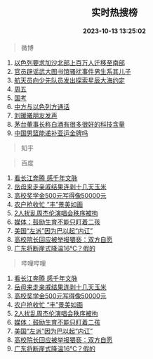 <div align="center"><h2>实时热搜榜</h2><h4>2023-10-13 13:25:02</h4></div>

> 微博  

1. [以色列要求加沙北部上百万人迁移至南部](https://s.weibo.com/weibo?q=%23%E4%BB%A5%E8%89%B2%E5%88%97%E8%A6%81%E6%B1%82%E5%8A%A0%E6%B2%99%E5%8C%97%E9%83%A8%E4%B8%8A%E7%99%BE%E4%B8%87%E4%BA%BA%E8%BF%81%E7%A7%BB%E8%87%B3%E5%8D%97%E9%83%A8%23&t=31&band_rank=1&Refer=top)<br />
2. [官员辟谣武大图书馆骚扰事件男生系其儿子](https://s.weibo.com/weibo?q=%23%E5%AE%98%E5%91%98%E8%BE%9F%E8%B0%A3%E6%AD%A6%E5%A4%A7%E5%9B%BE%E4%B9%A6%E9%A6%86%E9%AA%9A%E6%89%B0%E4%BA%8B%E4%BB%B6%E7%94%B7%E7%94%9F%E7%B3%BB%E5%85%B6%E5%84%BF%E5%AD%90%23&t=31&band_rank=2&Refer=top)<br />
3. [航天员向少先队员发出探索星辰大海约定](https://s.weibo.com/weibo?q=%23%E8%88%AA%E5%A4%A9%E5%91%98%E5%90%91%E5%B0%91%E5%85%88%E9%98%9F%E5%91%98%E5%8F%91%E5%87%BA%E6%8E%A2%E7%B4%A2%E6%98%9F%E8%BE%B0%E5%A4%A7%E6%B5%B7%E7%BA%A6%E5%AE%9A%23&t=31&band_rank=3&Refer=top)<br />
4. [周五](https://s.weibo.com/weibo?q=%E5%91%A8%E4%BA%94&t=31&band_rank=4&Refer=top)<br />
5. [国考](https://s.weibo.com/weibo?q=%E5%9B%BD%E8%80%83&t=31&band_rank=5&Refer=top)<br />
6. [中方与以色列方通话](https://s.weibo.com/weibo?q=%23%E4%B8%AD%E6%96%B9%E4%B8%8E%E4%BB%A5%E8%89%B2%E5%88%97%E6%96%B9%E9%80%9A%E8%AF%9D%23&t=31&band_rank=6&Refer=top)<br />
7. [刘暖曦朋友发声](https://s.weibo.com/weibo?q=%23%E5%88%98%E6%9A%96%E6%9B%A6%E6%9C%8B%E5%8F%8B%E5%8F%91%E5%A3%B0%23&t=31&band_rank=7&Refer=top)<br />
8. [茅台董事长称白酒有很多很好的科技含量](https://s.weibo.com/weibo?q=%23%E8%8C%85%E5%8F%B0%E8%91%A3%E4%BA%8B%E9%95%BF%E7%A7%B0%E7%99%BD%E9%85%92%E6%9C%89%E5%BE%88%E5%A4%9A%E5%BE%88%E5%A5%BD%E7%9A%84%E7%A7%91%E6%8A%80%E5%90%AB%E9%87%8F%23&t=31&band_rank=8&Refer=top)<br />
9. [中国男篮能递补亚运金牌吗](https://s.weibo.com/weibo?q=%23%E4%B8%AD%E5%9B%BD%E7%94%B7%E7%AF%AE%E8%83%BD%E9%80%92%E8%A1%A5%E4%BA%9A%E8%BF%90%E9%87%91%E7%89%8C%E5%90%97%23&t=31&band_rank=9&Refer=top)<br />

> 知乎  


> 百度  

1. [看长江奔腾 感千年文脉](https://www.baidu.com/s?wd=%E7%9C%8B%E9%95%BF%E6%B1%9F%E5%A5%94%E8%85%BE+%E6%84%9F%E5%8D%83%E5%B9%B4%E6%96%87%E8%84%89&sa=fyb_news&rsv_dl=fyb_news)<br />
2. [岳母来走亲戚结果连剥十几天玉米](https://www.baidu.com/s?wd=%E5%B2%B3%E6%AF%8D%E6%9D%A5%E8%B5%B0%E4%BA%B2%E6%88%9A%E7%BB%93%E6%9E%9C%E8%BF%9E%E5%89%A5%E5%8D%81%E5%87%A0%E5%A4%A9%E7%8E%89%E7%B1%B3&sa=fyb_news&rsv_dl=fyb_news)<br />
3. [高校奖学金500元写得像50000元](https://www.baidu.com/s?wd=%E9%AB%98%E6%A0%A1%E5%A5%96%E5%AD%A6%E9%87%91500%E5%85%83%E5%86%99%E5%BE%97%E5%83%8F50000%E5%85%83&sa=fyb_news&rsv_dl=fyb_news)<br />
4. [农户抢收忙 “丰”景美如画](https://www.baidu.com/s?wd=%E5%86%9C%E6%88%B7%E6%8A%A2%E6%94%B6%E5%BF%99+%E2%80%9C%E4%B8%B0%E2%80%9D%E6%99%AF%E7%BE%8E%E5%A6%82%E7%94%BB&sa=fyb_news&rsv_dl=fyb_news)<br />
5. [2人扰乱周杰伦演唱会秩序被拘](https://www.baidu.com/s?wd=2%E4%BA%BA%E6%89%B0%E4%B9%B1%E5%91%A8%E6%9D%B0%E4%BC%A6%E6%BC%94%E5%94%B1%E4%BC%9A%E7%A7%A9%E5%BA%8F%E8%A2%AB%E6%8B%98&sa=fyb_news&rsv_dl=fyb_news)<br />
6. [媒体：鼓励生育不能只盯着二孩](https://www.baidu.com/s?wd=%E5%AA%92%E4%BD%93%EF%BC%9A%E9%BC%93%E5%8A%B1%E7%94%9F%E8%82%B2%E4%B8%8D%E8%83%BD%E5%8F%AA%E7%9B%AF%E7%9D%80%E4%BA%8C%E5%AD%A9&sa=fyb_news&rsv_dl=fyb_news)<br />
7. [美国“左派”因为巴以起“内讧”](https://www.baidu.com/s?wd=%E7%BE%8E%E5%9B%BD%E2%80%9C%E5%B7%A6%E6%B4%BE%E2%80%9D%E5%9B%A0%E4%B8%BA%E5%B7%B4%E4%BB%A5%E8%B5%B7%E2%80%9C%E5%86%85%E8%AE%A7%E2%80%9D&sa=fyb_news&rsv_dl=fyb_news)<br />
8. [高校院长回应被举报猥亵：双方自愿](https://www.baidu.com/s?wd=%E9%AB%98%E6%A0%A1%E9%99%A2%E9%95%BF%E5%9B%9E%E5%BA%94%E8%A2%AB%E4%B8%BE%E6%8A%A5%E7%8C%A5%E4%BA%B5%EF%BC%9A%E5%8F%8C%E6%96%B9%E8%87%AA%E6%84%BF&sa=fyb_news&rsv_dl=fyb_news)<br />
9. [广东将断崖式降温16℃？假的](https://www.baidu.com/s?wd=%E5%B9%BF%E4%B8%9C%E5%B0%86%E6%96%AD%E5%B4%96%E5%BC%8F%E9%99%8D%E6%B8%A916%E2%84%83%EF%BC%9F%E5%81%87%E7%9A%84&sa=fyb_news&rsv_dl=fyb_news)<br />

> 哔哩哔哩  

1. [看长江奔腾 感千年文脉](https://www.baidu.com/s?wd=%E7%9C%8B%E9%95%BF%E6%B1%9F%E5%A5%94%E8%85%BE+%E6%84%9F%E5%8D%83%E5%B9%B4%E6%96%87%E8%84%89&sa=fyb_news&rsv_dl=fyb_news)<br />
2. [岳母来走亲戚结果连剥十几天玉米](https://www.baidu.com/s?wd=%E5%B2%B3%E6%AF%8D%E6%9D%A5%E8%B5%B0%E4%BA%B2%E6%88%9A%E7%BB%93%E6%9E%9C%E8%BF%9E%E5%89%A5%E5%8D%81%E5%87%A0%E5%A4%A9%E7%8E%89%E7%B1%B3&sa=fyb_news&rsv_dl=fyb_news)<br />
3. [高校奖学金500元写得像50000元](https://www.baidu.com/s?wd=%E9%AB%98%E6%A0%A1%E5%A5%96%E5%AD%A6%E9%87%91500%E5%85%83%E5%86%99%E5%BE%97%E5%83%8F50000%E5%85%83&sa=fyb_news&rsv_dl=fyb_news)<br />
4. [农户抢收忙 “丰”景美如画](https://www.baidu.com/s?wd=%E5%86%9C%E6%88%B7%E6%8A%A2%E6%94%B6%E5%BF%99+%E2%80%9C%E4%B8%B0%E2%80%9D%E6%99%AF%E7%BE%8E%E5%A6%82%E7%94%BB&sa=fyb_news&rsv_dl=fyb_news)<br />
5. [2人扰乱周杰伦演唱会秩序被拘](https://www.baidu.com/s?wd=2%E4%BA%BA%E6%89%B0%E4%B9%B1%E5%91%A8%E6%9D%B0%E4%BC%A6%E6%BC%94%E5%94%B1%E4%BC%9A%E7%A7%A9%E5%BA%8F%E8%A2%AB%E6%8B%98&sa=fyb_news&rsv_dl=fyb_news)<br />
6. [媒体：鼓励生育不能只盯着二孩](https://www.baidu.com/s?wd=%E5%AA%92%E4%BD%93%EF%BC%9A%E9%BC%93%E5%8A%B1%E7%94%9F%E8%82%B2%E4%B8%8D%E8%83%BD%E5%8F%AA%E7%9B%AF%E7%9D%80%E4%BA%8C%E5%AD%A9&sa=fyb_news&rsv_dl=fyb_news)<br />
7. [美国“左派”因为巴以起“内讧”](https://www.baidu.com/s?wd=%E7%BE%8E%E5%9B%BD%E2%80%9C%E5%B7%A6%E6%B4%BE%E2%80%9D%E5%9B%A0%E4%B8%BA%E5%B7%B4%E4%BB%A5%E8%B5%B7%E2%80%9C%E5%86%85%E8%AE%A7%E2%80%9D&sa=fyb_news&rsv_dl=fyb_news)<br />
8. [高校院长回应被举报猥亵：双方自愿](https://www.baidu.com/s?wd=%E9%AB%98%E6%A0%A1%E9%99%A2%E9%95%BF%E5%9B%9E%E5%BA%94%E8%A2%AB%E4%B8%BE%E6%8A%A5%E7%8C%A5%E4%BA%B5%EF%BC%9A%E5%8F%8C%E6%96%B9%E8%87%AA%E6%84%BF&sa=fyb_news&rsv_dl=fyb_news)<br />
9. [广东将断崖式降温16℃？假的](https://www.baidu.com/s?wd=%E5%B9%BF%E4%B8%9C%E5%B0%86%E6%96%AD%E5%B4%96%E5%BC%8F%E9%99%8D%E6%B8%A916%E2%84%83%EF%BC%9F%E5%81%87%E7%9A%84&sa=fyb_news&rsv_dl=fyb_news)<br />
